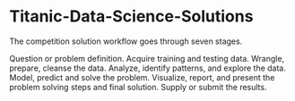 # Titanic-Data-Science-Solutions

The competition solution workflow goes through seven stages.

Question or problem definition.
Acquire training and testing data.
Wrangle, prepare, cleanse the data.
Analyze, identify patterns, and explore the data.
Model, predict and solve the problem.
Visualize, report, and present the problem solving steps and final solution.
Supply or submit the results.
